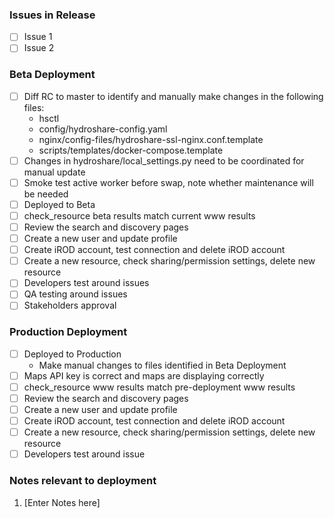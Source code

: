 <!--
Add the issues included in the release and update this document as release tasks are completed.
-->

### Issues in Release
- [ ] Issue 1
- [ ] Issue 2

<!-- Update the checklist as items are completed -->
### Beta Deployment
- [ ] Diff RC to master to identify and manually make changes in the following files:
  * hsctl
  * config/hydroshare-config.yaml
  * nginx/config-files/hydroshare-ssl-nginx.conf.template
  * scripts/templates/docker-compose.template
- [ ] Changes in hydroshare/local_settings.py need to be coordinated for manual update
- [ ] Smoke test active worker before swap, note whether maintenance will be needed
- [ ] Deployed to Beta
- [ ] check_resource beta results match current www results
- [ ] Review the search and discovery pages
- [ ] Create a new user and update profile
- [ ] Create iROD account, test connection and delete iROD account
- [ ] Create a new resource, check sharing/permission settings, delete new resource
- [ ] Developers test around issues
- [ ] QA testing around issues
- [ ] Stakeholders approval

<!-- Update the checklist as items are completed -->
### Production Deployment
- [ ] Deployed to Production
  * Make manual changes to files identified in Beta Deployment
- [ ] Maps API key is correct and maps are displaying correctly
- [ ] check_resource www results match pre-deployment www results
- [ ] Review the search and discovery pages
- [ ] Create a new user and update profile
- [ ] Create iROD account, test connection and delete iROD account
- [ ] Create a new resource, check sharing/permission settings, delete new resource
- [ ] Developers test around issue

### Notes relevant to deployment
1. [Enter Notes here]
